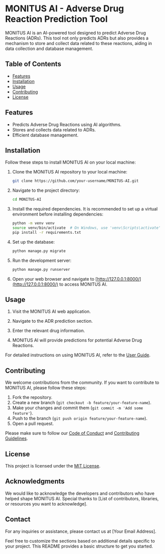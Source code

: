 # MONITUS AI - Adverse Drug Reaction Prediction Tool

MONITUS AI is an AI-powered tool designed to predict Adverse Drug Reactions (ADRs). This tool not only predicts ADRs but also provides a mechanism to store and collect data related to these reactions, aiding in data collection and database management.

## Table of Contents

- [Features](#features)
- [Installation](#installation)
- [Usage](#usage)
- [Contributing](#contributing)
- [License](#license)

## Features

- Predicts Adverse Drug Reactions using AI algorithms.
- Stores and collects data related to ADRs.
- Efficient database management.

## Installation

Follow these steps to install MONITUS AI on your local machine:

1. Clone the MONITUS AI repository to your local machine:

    ```bash
    git clone https://github.com/your-username/MONITUS-AI.git
    ```

2. Navigate to the project directory:

    ```bash
    cd MONITUS-AI
    ```

3. Install the required dependencies. It is recommended to set up a virtual environment before installing dependencies:

    ```bash
    python -m venv venv
    source venv/bin/activate  # On Windows, use 'venv\Scripts\activate'
    pip install -r requirements.txt
    ```

4. Set up the database:

    ```bash
    python manage.py migrate
    ```

5. Run the development server:

    ```bash
    python manage.py runserver
    ```

6. Open your web browser and navigate to [http://127.0.0.1:8000/](http://127.0.0.1:8000/) to access MONITUS AI.

## Usage

1. Visit the MONITUS AI web application.

2. Navigate to the ADR prediction section.

3. Enter the relevant drug information.

4. MONITUS AI will provide predictions for potential Adverse Drug Reactions.

For detailed instructions on using MONITUS AI, refer to the [User Guide](docs/user-guide.md).

## Contributing

We welcome contributions from the community. If you want to contribute to MONITUS AI, please follow these steps:

1. Fork the repository.
2. Create a new branch (`git checkout -b feature/your-feature-name`).
3. Make your changes and commit them (`git commit -m 'Add some feature'`).
4. Push to the branch (`git push origin feature/your-feature-name`).
5. Open a pull request.

Please make sure to follow our [Code of Conduct](CODE_OF_CONDUCT.md) and [Contributing Guidelines](CONTRIBUTING.md).

## License

This project is licensed under the [MIT License](LICENSE).

## Acknowledgments

We would like to acknowledge the developers and contributors who have helped shape MONITUS AI. Special thanks to [List of contributors, libraries, or resources you want to acknowledge].

## Contact

For any inquiries or assistance, please contact us at [Your Email Address].

Feel free to customize the sections based on additional details specific to your project. This README provides a basic structure to get you started.

